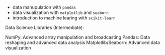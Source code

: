 - data manupulation with `pandas`
- data visualization with `matplotlib` and `seaborn`
- introduction to machine learing with `scikit-learn`

Data Science Libraries (Intermediate):

NumPy: Advanced array manipulation and broadcasting
Pandas: Data reshaping and advanced data analysis
Matplotlib/Seaborn: Advanced data visualization
